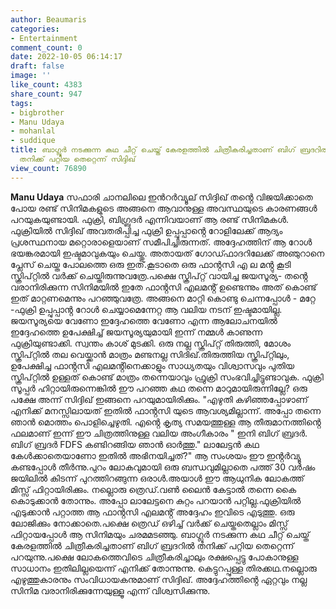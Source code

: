 ```yaml
---
author: Beaumaris
categories:
- Entertainment
comment_count: 0
date: 2022-10-05 06:14:17
draft: false
image: ''
like_count: 4383
share_count: 947
tags:
- bigbrother
- Manu Udaya
- mohanlal
- suddique
title: ബാഗ്ലൂർ നടക്കുന്ന കഥ ചീറ്റ് ചെയ്ത് കേരളത്തിൽ ചിത്രീകരിച്ചതാണ് ബിഗ് ബ്രദറിൽ
  തനിക്ക് പറ്റിയ തെറ്റെന്ന് സിദ്ദിഖ്
view_count: 76890
---
```


**Manu Udaya** സഫാരി ചാനലിലെ ഇൻറർവ്യൂല് സിദ്ദിഖ് തൻ്റെ വിജയിക്കാതെ പോയ രണ്ട് സിനിമകളുടെ അങ്ങനെ ആവാനുള്ള അവസ്ഥയുടെ കാരണങ്ങൾ പറയുകയുണ്ടായി. ഫുക്രി, ബിഗ്ബ്രദർ എന്നിവയാണ് ആ രണ്ട് സിനിമകൾ. ഫുക്രിയിൽ സിദ്ദിഖ് അവതരിപ്പിച്ച ഫുക്രി ഉപ്പുപ്പാൻ്റെ റോളിലേക്ക് ആദ്യം പ്രശസ്ഥനായ മറ്റൊരാളെയാണ് സമീപിച്ചിരുന്നത്. അദ്ദേഹത്തിന് ആ റോൾ ഭയങ്കരമായി ഇഷ്ടമാവുകയും ചെയ്തു. അതായത് ഗോഡ്ഫാദറിലേക്ക് അഞുറാനെ പ്ലേസ് ചെയ്ത പോലത്തെ ഒരു ഇത്.കൂടാതെ ഒരു ഫാൻ്റസി എ ല മൻ്റു കൂടി സ്ക്രിപ്റ്റിൽ വർക്ക് ചെയ്തിരുന്നുവത്രേ.പക്ഷെ സ്ക്രിപ്റ്റ് വായിച്ച ജയസൂര്യ- തൻ്റെ വരാനിരിക്കുന്ന സിനിമയിൽ ഇതേ ഫാൻ്റസി എലമൻ്റ് ഉണ്ടെന്നും അത് കൊണ്ട് ഇത് മാറ്റണമെന്നും പറഞ്ഞുവത്രേ. അങ്ങനെ മാറ്റി കൊണ്ടു ചെന്നപ്പോൾ - മറ്റേ -ഫുക്രി ഉപ്പുപ്പാൻ്റ റോൾ ചെയ്യാമെന്നേറ്റ ആ വലിയ നടന് ഇഷ്ടമായില്ല. ജയസൂര്യയെ വേണോ ഇദ്ദേഹത്തെ വേണോ എന്ന ആലോചനയിൽ ഇദ്ദേഹത്തെ ഉപേക്ഷിച്ച് ജയസൂര്യയുമായി ഇന്ന് നമ്മൾ കാണുന്ന ഫുക്രിയുണ്ടാക്കി. സ്വന്തം കാശ് മുടക്കി. ഒരു നല്ല സ്ക്രിപ്റ്റ് തിരുത്തി, മോശം സ്ക്രിപ്റ്റിൽ തല വെയ്ക്കാൻ മാത്രം മണ്ടനല്ല സിദിഖ്.തിരുത്തിയ സ്ക്രിപ്റ്റിലും, ഉപേക്ഷിച്ച ഫാൻ്റസി എലമൻ്റിനെക്കാളും സാധ്യതയും വിശ്വാസവും പുതിയ സ്ക്രിപ്റ്റിൽ ഉള്ളത് കൊണ്ട് മാത്രം തന്നെയാവും ഫ്രുക്രി സംഭവിച്ചിട്ടുണ്ടാവുക. ഫുക്രി സൂപ്പർ ഹിറ്റായിരുന്നെങ്കിൽ ഈ പറഞ്ഞ കഥ തന്നെ മാറുമായിരുന്നില്ലേ? ഒരു പക്ഷേ അന്ന് സിദ്ദിഖ് ഇങ്ങനെ പറയുമായിരിക്കും. "എഴുതി കഴിഞ്ഞപ്പോഴാണ് എനിക്ക് മനസ്സിലായത് ഇതിൽ ഫാൻ്റസി യുടെ ആവശ്യമില്ലാന്ന്. അപ്പോ തന്നെ ഞാൻ മൊത്തം പൊളിച്ചെഴുതി. എൻ്റെ കൃത്യ സമയത്തുള്ള ആ തീരുമാനത്തിൻ്റെ ഫലമാണ് ഇന്ന് ഈ ചിത്രത്തിനുള്ള വലിയ അംഗീകാരം " ഇനി ബിഗ് ബ്രദർ. ബിഗ് ബ്രദർ FDFS കണ്ടിറങ്ങിയ ഞാൻ ഓർത്തു." ലാലേട്ടൻ കഥ കേൾക്കാതെയാണോ ഇതിൽ അഭിനയിച്ചത്?" ആ സംശയം ഈ ഇൻ്റർവ്യൂ കണ്ടപ്പോൾ തീർന്നു.പുറം ലോകവുമായി ഒരു ബന്ധവുമില്ലാതെ പത്ത് 30 വർഷം ജയിലിൽ കിടന്ന് പുറത്തിറങ്ങുന്ന ഒരാൾ.അയാൾ ഈ ആധുനിക ലോകത്ത് മിസ്സ് ഫിറ്റായിരിക്കും. നല്ലൊരു ത്രെഡ്.വൺ ലൈൻ കേട്ടാൽ തന്നെ കൈ കൊടുക്കാൻ തോന്നും. അപ്പോ ലാലേട്ടനെ കുറ്റം പറയാൻ പറ്റില്ല.ഫുക്രിയിൽ എടുക്കാൻ പറ്റാത്ത ആ ഫാൻ്റസി എലമൻ്റ് അദ്ദേഹം ഇവിടെ എടുത്തു. ഒരു ലോജിക്കും നോക്കാതെ.പക്ഷെ ത്രെഡ് ഒഴിച്ച് വർക്ക് ചെയ്തതെല്ലാം മിസ്സ് ഫിറ്റായപ്പോൾ ആ സിനിമയും ചരമമടഞ്ഞു. ബാഗ്ലൂർ നടക്കുന്ന കഥ ചീറ്റ് ചെയ്ത് കേരളത്തിൽ ചിത്രീകരിച്ചതാണ് ബിഗ് ബ്രദറിൽ തനിക്ക് പറ്റിയ തെറ്റെന്ന് പറയുന്നു.പക്ഷെ ലോകത്തെവിടെ ചിത്രീകരിച്ചാലും രക്ഷപ്പെട്ടു പോകാനുള്ള സാധാനം ഇതിലില്ലയെന്ന് എനിക്ക് തോന്നുന്നു. കെട്ടുറപ്പുള്ള തിരക്കഥ.നല്ലൊരു എഴുത്തുകാരനും സംവിധായകനുമാണ് സിദ്ദിഖ്. അദ്ദേഹത്തിൻ്റെ ഏറ്റവും നല്ല സിനിമ വരാനിരിക്കുന്നേയുള്ളൂ എന്ന് വിശ്വസിക്കുന്നു.